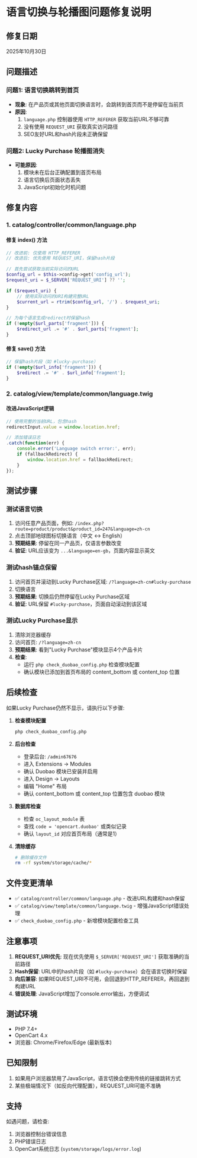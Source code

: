 # 语言切换与轮播图问题修复说明

## 修复日期
2025年10月30日

## 问题描述

### 问题1: 语言切换跳转到首页
- **现象**: 在产品页或其他页面切换语言时，会跳转到首页而不是停留在当前页
- **原因**: 
  1. `language.php` 控制器使用 `HTTP_REFERER` 获取当前URL不够可靠
  2. 没有使用 `REQUEST_URI` 获取真实访问路径
  3. SEO友好URL和hash片段未正确保留

### 问题2: Lucky Purchase 轮播图消失
- **可能原因**: 
  1. 模块未在后台正确配置到首页布局
  2. 语言切换后页面状态丢失
  3. JavaScript初始化时机问题

## 修复内容

### 1. catalog/controller/common/language.php

#### 修复 index() 方法
```php
// 改进前: 仅使用 HTTP_REFERER
// 改进后: 优先使用 REQUEST_URI，保留hash片段

// 首先尝试获取当前实际访问的URL
$config_url = $this->config->get('config_url');
$request_uri = $_SERVER['REQUEST_URI'] ?? '';

if ($request_uri) {
    // 使用实际访问的URI构建完整URL
    $current_url = rtrim($config_url, '/') . $request_uri;
}

// 为每个语言生成redirect时保留hash
if (!empty($url_parts['fragment'])) {
    $redirect_url .= '#' . $url_parts['fragment'];
}
```

#### 修复 save() 方法
```php
// 保留hash片段（如 #lucky-purchase）
if (!empty($url_info['fragment'])) {
    $redirect .= '#' . $url_info['fragment'];
}
```

### 2. catalog/view/template/common/language.twig

#### 改进JavaScript逻辑
```javascript
// 使用完整的当前URL，包含hash
redirectInput.value = window.location.href;

// 添加错误日志
.catch(function(err) {
    console.error('Language switch error:', err);
    if (fallbackRedirect) {
        window.location.href = fallbackRedirect;
    }
});
```

## 测试步骤

### 测试语言切换
1. 访问任意产品页面，例如: `/index.php?route=product/product&product_id=247&language=zh-cn`
2. 点击顶部地球图标切换语言（中文 ↔ English）
3. **预期结果**: 停留在同一产品页，仅语言参数改变
4. **验证**: URL应该变为 `...&language=en-gb`，页面内容显示英文

### 测试hash锚点保留
1. 访问首页并滚动到Lucky Purchase区域: `/?language=zh-cn#lucky-purchase`
2. 切换语言
3. **预期结果**: 切换后仍然停留在Lucky Purchase区域
4. **验证**: URL保留 `#lucky-purchase`，页面自动滚动到该区域

### 测试Lucky Purchase显示
1. 清除浏览器缓存
2. 访问首页: `/?language=zh-cn`
3. **预期结果**: 看到"Lucky Purchase"模块显示4个产品卡片
4. **检查**: 
   - 运行 `php check_duobao_config.php` 检查模块配置
   - 确认模块已添加到首页布局的 content_bottom 或 content_top 位置

## 后续检查

如果Lucky Purchase仍然不显示，请执行以下步骤:

1. **检查模块配置**
   ```bash
   php check_duobao_config.php
   ```

2. **后台检查**
   - 登录后台: `/admin67676`
   - 进入 Extensions → Modules
   - 确认 Duobao 模块已安装并启用
   - 进入 Design → Layouts
   - 编辑 "Home" 布局
   - 确认 content_bottom 或 content_top 位置包含 duobao 模块

3. **数据库检查**
   - 检查 `oc_layout_module` 表
   - 查找 `code = 'opencart.duobao'` 或类似记录
   - 确认 `layout_id` 对应首页布局（通常是1）

4. **清除缓存**
   ```bash
   # 删除缓存文件
   rm -rf system/storage/cache/*
   ```

## 文件变更清单

- ✅ `catalog/controller/common/language.php` - 改进URL构建和hash保留
- ✅ `catalog/view/template/common/language.twig` - 增强JavaScript错误处理
- ✅ `check_duobao_config.php` - 新增模块配置检查工具

## 注意事项

1. **REQUEST_URI优先**: 现在优先使用 `$_SERVER['REQUEST_URI']` 获取准确的当前路径
2. **Hash保留**: URL中的hash片段（如 `#lucky-purchase`）会在语言切换时保留
3. **向后兼容**: 如果REQUEST_URI不可用，会回退到HTTP_REFERER，再回退到构建URL
4. **错误处理**: JavaScript增加了console.error输出，方便调试

## 测试环境

- PHP 7.4+
- OpenCart 4.x
- 浏览器: Chrome/Firefox/Edge (最新版本)

## 已知限制

1. 如果用户浏览器禁用了JavaScript，语言切换会使用传统的链接跳转方式
2. 某些极端情况下（如反向代理配置），REQUEST_URI可能不准确

## 支持

如遇问题，请检查:
1. 浏览器控制台错误信息
2. PHP错误日志
3. OpenCart系统日志 (`system/storage/logs/error.log`)
